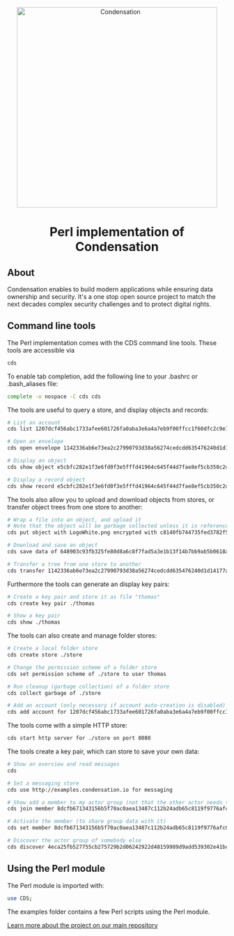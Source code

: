 <p align="center">
  <br>
  <br>
  <img src="https://preview.condensation.io/assets/img/condensation-long-icon.svg" alt="Condensation" width="460">
  <br>
</p>

<h1 align="center">
  Perl implementation of Condensation
</h1>

## About
Condensation enables to build modern applications while ensuring data ownership and security.
It's a one stop open source project to match the next decades complex security challenges and to protect digital rights.

## Command line tools
The Perl implementation comes with the CDS command line tools. These tools are accessible via

```sh
cds
```

To enable tab completion, add the following line to your .bashrc or .bash_aliases file:
```sh
complete -o nospace -C cds cds
```

The tools are useful to query a store, and display objects and records:

```sh
# List an account
cds list 1207dcf456abc1733afee601726fa0aba3e6a4a7eb9f00ffcc1f60dfc2c9e75a on http://examples.condensation.io

# Open an envelope
cds open envelope 1142336ab6e73ea2c27990793d38a56274cedcdd635476240d1d14177a95f844 on http://examples.condensation.io using ./key-pair

# Display an object
cds show object e5cbfc282e1f3e6fd0f3e5fffd41964c645f44d7fae8ef5cb350c2dfd2196c9f on http://examples.condensation.io

# Display a record object
cds show record e5cbfc282e1f3e6fd0f3e5fffd41964c645f44d7fae8ef5cb350c2dfd2196c9f on http://examples.condensation.io
```

The tools also allow you to upload and download objects from stores, or transfer object trees from one store to another:

```sh
# Wrap a file into an object, and upload it
# Note that the object will be garbage collected unless it is referenced from another object or account.
cds put object with LogoWhite.png encrypted with c8140fb744735fed3782f56a3b7c6615ef250983a388b53561707aa449da8bae onto http://examples.condensation.io

# Download and save an object
cds save data of 648903c93fb325fe80d8a6c8f7fad5a3e1b13f14b7bb9ab5b0618aaeb32975a9 on http://examples.condensation.io decrypted with c8140fb744735fed3782f56a3b7c6615ef250983a388b53561707aa449da8bae as LogoWhite.png

# Transfer a tree from one store to another
cds transfer 1142336ab6e73ea2c27990793d38a56274cedcdd635476240d1d14177a95f844 from http://examples.condensation.io to ./store
```

Furthermore the tools can generate an display key pairs:

```sh
# Create a key pair and store it as file "thomas"
cds create key pair ./thomas

# Show a key pair
cds show ./thomas
```

The tools can also create and manage folder stores:

```sh
# Create a local folder store
cds create store ./store

# Change the permission scheme of a folder store
cds set permission scheme of ./store to user thomas

# Run cleanup (garbage collection) of a folder store
cds collect garbage of ./store

# Add an account (only necessary if account auto-creation is disabled)
cds add account for 1207dcf456abc1733afee601726fa0aba3e6a4a7eb9f00ffcc1f60dfc2c9e75a on ./store

```

The tools come with a simple HTTP store:

```sh
cds start http server for ./store on port 8080
```

The tools create a key pair, which can store to save your own data:

```sh
# Show an overview and read messages
cds

# Set a messaging store
cds use http://examples.condensation.io for messaging

# Show add a member to my actor group (not that the other actor needs to join me as well)
cds join member 8dcfb671343156b5f70ac0aea13487c112b24adb65c8119f9776afc056e0fcc2 on https://examples.condensation.io

# Activate the member (to share group data with it)
cds set member 8dcfb671343156b5f70ac0aea13487c112b24adb65c8119f9776afc056e0fcc2 active

# Discover the actor group of somebody else
cds discover 4eca25fb527755cb275729b2d06242922d48159989d9add539302e41bcabd75b on https://examples.condensation.io
```

## Using the Perl module

The Perl module is imported with:

```perl
use CDS;
```

The examples folder contains a few Perl scripts using the Perl module.

[Learn more about the project on our main repository](https://github.com/CondensationDS/Condensation)
